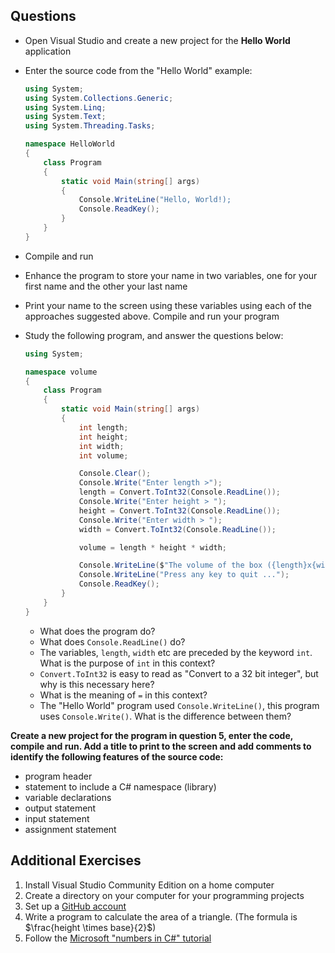 ## Questions

- Open Visual Studio and create a new project for the __Hello World__ application  
- Enter the source code from the "Hello World" example:

    ```cs
    using System;
    using System.Collections.Generic;
    using System.Linq;
    using System.Text;
    using System.Threading.Tasks;

    namespace HelloWorld
    {
        class Program
        {
            static void Main(string[] args)
            {
                Console.WriteLine("Hello, World!);
                Console.ReadKey();
            }
        }
    }
    ```

- Compile and run
- Enhance the program to store your name in two variables, one for your first name and the other your last name
- Print your name to the screen using these variables using each of the approaches suggested above.  Compile and run your program
- Study the following program, and answer the questions below:

    ```cs
    using System;

    namespace volume
    {
        class Program
        {
            static void Main(string[] args)
            {
                int length;
                int height;
                int width;
                int volume;

                Console.Clear();
                Console.Write("Enter length >");
                length = Convert.ToInt32(Console.ReadLine());
                Console.Write("Enter height > ");
                height = Convert.ToInt32(Console.ReadLine());
                Console.Write("Enter width > ");
                width = Convert.ToInt32(Console.ReadLine());

                volume = length * height * width;

                Console.WriteLine($"The volume of the box ({length}x{width}x{height}) is {volume}");
                Console.WriteLine("Press any key to quit ...");
                Console.ReadKey();
            }
        }
    }
    ```

     - What does the program do?
     - What does `Console.ReadLine()` do?
     - The variables, `length`, `width` etc are preceded by the keyword `int`.  What is the purpose of `int` in this context?
     - `Convert.ToInt32` is easy to read as "Convert to a 32 bit integer", but why is this necessary here?
     - What is the meaning of `=` in this context?
     - The "Hello World" program used `Console.WriteLine()`, this program uses `Console.Write()`.  What is the difference between them?

**Create a new project for the program in question 5, enter the code, compile and run.  Add a title to print to the screen and add comments to identify the following features of the source code:**

   - program header
   - statement to include a C\# namespace (library)
   - variable declarations
   - output statement
   - input statement
   - assignment statement

## Additional Exercises

1. Install Visual Studio Community Edition on a home computer  
2. Create a directory on your computer for your programming projects  
3. Set up a [GitHub account](https://github.com/join)  
4. Write a program to calculate the area of a triangle.  (The formula is $\frac{height \times base}{2}$)
5. Follow the [Microsoft "numbers in C#" tutorial](https://docs.microsoft.com/en-us/dotnet/csharp/tutorials/intro-to-csharp/numbers-in-csharp)
